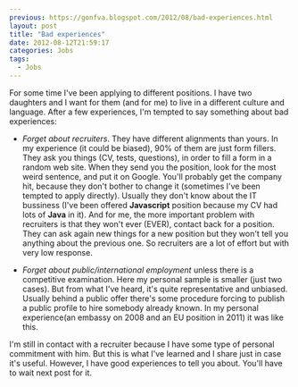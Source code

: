 ```yaml
---
previous: https://gonfva.blogspot.com/2012/08/bad-experiences.html
layout: post
title: "Bad experiences"
date: 2012-08-12T21:59:17
categories: Jobs
tags:
  - Jobs
---
```


For some time I've been applying to different positions. I have two daughters and I want for them (and for me) to live in a different culture and language. After a few experiences, I'm tempted to say something about bad experiences:

+ _Forget about recruiters_. They have different alignments than yours. In my experience (it could be biased), 90% of them are just form fillers. They ask you things (CV, tests, questions), in order to fill a form in a random web site. When they send you the position, look for the most weird sentence, and put it on Google. You'll probably get the company hit, because they don't bother to change it (sometimes I've been tempted to apply directly). Usually they don't know about the IT bussiness (I've been offered  **Javascript** position because my CV had lots of **Java** in it). And for me, the more important problem with recruiters is that they won't ever (EVER), contact back for a position. They can ask again new things for a new position but they won't tell you anything about the previous one. So recruiters are a lot of effort but with very low response.

+ _Forget about public/international employment_ unless there is a competitive examination. Here my personal sample is smaller (just two cases). But from what I've heard, it's quite representative and unbiased. Usually behind a public offer there's some procedure forcing to publish a public profile to hire somebody already known. In my personal experience(an embassy on 2008 and an EU position in 2011) it was like this.

I'm still in contact with a recruiter because I have some type of personal commitment with him. But this is what I've learned and I share just in case it's useful. However, I have good experiences to tell you about. You'll have to wait next post for it.
